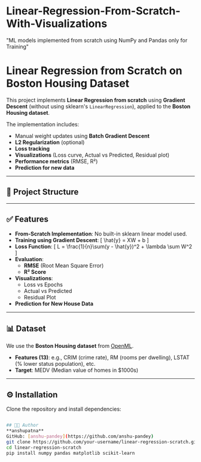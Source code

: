 # Linear-Regression-From-Scratch-With-Visualizations
"ML models implemented from scratch using NumPy and Pandas only for Training"
# Linear Regression from Scratch on Boston Housing Dataset

This project implements **Linear Regression from scratch** using **Gradient Descent** (without using sklearn's `LinearRegression`), applied to the **Boston Housing dataset**.

The implementation includes:
- Manual weight updates using **Batch Gradient Descent**
- **L2 Regularization** (optional)
- **Loss tracking**
- **Visualizations** (Loss curve, Actual vs Predicted, Residual plot)
- **Performance metrics** (RMSE, R²)
- **Prediction for new data**

---

## 📂 Project Structure

---

## ✅ Features
- **From-Scratch Implementation**: No built-in sklearn linear model used.
- **Training using Gradient Descent**:
  \[
  \hat{y} = XW + b
  \]
- **Loss Function**:
  \[
  L = \frac{1}{n}\sum(y - \hat{y})^2 + \lambda \sum W^2
  \]
- **Evaluation**:
  - **RMSE** (Root Mean Square Error)
  - **R² Score**
- **Visualizations**:
  - Loss vs Epochs
  - Actual vs Predicted
  - Residual Plot
- **Prediction for New House Data**

---

## 📊 Dataset
We use the **Boston Housing dataset** from [OpenML](https://www.openml.org/d/531).

- **Features (13)**: e.g., CRIM (crime rate), RM (rooms per dwelling), LSTAT (% lower status population), etc.
- **Target**: MEDV (Median value of homes in $1000s)

---

## ⚙️ Installation
Clone the repository and install dependencies:
```bash

## 👨‍💻 Author
**anshupatna**  
GitHub: [anshu-pandey](https://github.com/anshu-pandey)
git clone https://github.com/your-username/linear-regression-scratch.git
cd linear-regression-scratch
pip install numpy pandas matplotlib scikit-learn
